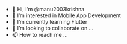 - 👋 Hi, I’m @manu2003krishna
- 👀 I’m interested in Mobile App Development
- 🌱 I’m currently learning Flutter
- 💞️ I’m looking to collaborate on ...
- 📫 How to reach me ...

<!---
manu2003krishna/manu2003krishna is a ✨ special ✨ repository because its `README.md` (this file) appears on your GitHub profile.
You can click the Preview link to take a look at your changes.
--->
